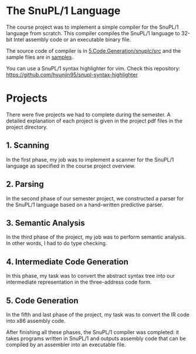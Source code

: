 # The SnuPL/1 Language

The course project was to implement a simple compiler for the SnuPL/1 language from scratch. This compiler compiles the SnuPL/1 language to 32-bit Intel assembly code or an executable binary file.

The source code of compiler is in [5.Code.Generation/snuplc/src](https://github.com/hyunjin95/snu-compilers-2016/tree/master/5.Code.Generation/snuplc/src) and the sample files are in [samples](https://github.com/hyunjin95/snu-compilers-2016/tree/master/samples).

You can use a SnuPL/1 syntax highlighter for vim. Check this repository: https://github.com/hyunjin95/snupl-syntax-highlighter

# Projects
There were five projects we had to complete during the semester. A detailed explanation of each project is given in the project pdf files in the project directory.

## 1. Scanning
In the first phase, my job was to implement a scanner for the SnuPL/1 language as specified in the course project overview.

## 2. Parsing
In the second phase of our semester project, we constructed a parser for the SnuPL/1 language based on a hand-written predictive parser.

## 3. Semantic Analysis
In the third phase of the project, my job was to perform semantic analysis. In other words, I had to do type checking.

## 4. Intermediate Code Generation
In this phase, my task was to convert the abstract syntax tree into our intermediate representation in the three-address code form.

## 5. Code Generation
In the fifth and last phase of the project, my task was to convert the IR code into x86 assembly code.

After finishing all these phases, the SnuPL/1 compiler was completed: it takes programs written in SnuPL/1 and outputs assembly code that can be compiled by an assembler into an executable file.
